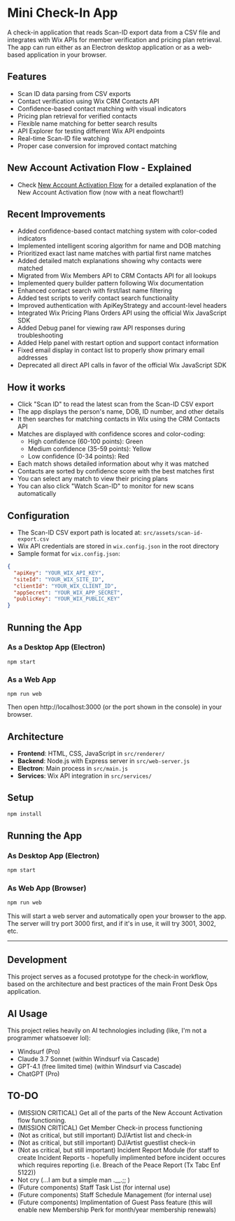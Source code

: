 # Mini Check-In App

A check-in application that reads Scan-ID export data from a CSV file and integrates with Wix APIs for member verification and pricing plan retrieval. The app can run either as an Electron desktop application or as a web-based application in your browser.

## Features
- Scan ID data parsing from CSV exports
- Contact verification using Wix CRM Contacts API
- Confidence-based contact matching with visual indicators
- Pricing plan retrieval for verified contacts
- Flexible name matching for better search results
- API Explorer for testing different Wix API endpoints
- Real-time Scan-ID file watching
- Proper case conversion for improved contact matching

## New Account Activation Flow - Explained
- Check [New Account Activation Flow](./New-Account-Activation-flow.md) for a detailed explanation of the New Account Activation flow (now with a neat flowchart!)

  
## Recent Improvements
- Added confidence-based contact matching system with color-coded indicators
- Implemented intelligent scoring algorithm for name and DOB matching
- Prioritized exact last name matches with partial first name matches
- Added detailed match explanations showing why contacts were matched
- Migrated from Wix Members API to CRM Contacts API for all lookups
- Implemented query builder pattern following Wix documentation
- Enhanced contact search with first/last name filtering
- Added test scripts to verify contact search functionality
- Improved authentication with ApiKeyStrategy and account-level headers
- Integrated Wix Pricing Plans Orders API using the official Wix JavaScript SDK
- Added Debug panel for viewing raw API responses during troubleshooting
- Added Help panel with restart option and support contact information
- Fixed email display in contact list to properly show primary email addresses
- Deprecated all direct API calls in favor of the official Wix JavaScript SDK


## How it works
- Click "Scan ID" to read the latest scan from the Scan-ID CSV export
- The app displays the person's name, DOB, ID number, and other details
- It then searches for matching contacts in Wix using the CRM Contacts API
- Matches are displayed with confidence scores and color-coding:
  - High confidence (60-100 points): Green
  - Medium confidence (35-59 points): Yellow
  - Low confidence (0-34 points): Red
- Each match shows detailed information about why it was matched
- Contacts are sorted by confidence score with the best matches first
- You can select any match to view their pricing plans
- You can also click "Watch Scan-ID" to monitor for new scans automatically

## Configuration
- The Scan-ID CSV export path is located at: `src/assets/scan-id-export.csv`
- Wix API credentials are stored in `wix.config.json` in the root directory
- Sample format for `wix.config.json`:
```json
{
  "apiKey": "YOUR_WIX_API_KEY",
  "siteId": "YOUR_WIX_SITE_ID",
  "clientId": "YOUR_WIX_CLIENT_ID",
  "appSecret": "YOUR_WIX_APP_SECRET",
  "publicKey": "YOUR_WIX_PUBLIC_KEY"
}
```

## Running the App

### As a Desktop App (Electron)
```
npm start
```

### As a Web App
```
npm run web
```
Then open http://localhost:3000 (or the port shown in the console) in your browser.



## Architecture
- **Frontend**: HTML, CSS, JavaScript in `src/renderer/`
- **Backend**: Node.js with Express server in `src/web-server.js`
- **Electron**: Main process in `src/main.js`
- **Services**: Wix API integration in `src/services/`


## Setup
```bash
npm install
```

## Running the App

### As Desktop App (Electron)
```bash
npm start
```

### As Web App (Browser)
```bash
npm run web
```
This will start a web server and automatically open your browser to the app. The server will try port 3000 first, and if it's in use, it will try 3001, 3002, etc.

---

## Development
This project serves as a focused prototype for the check-in workflow, based on the architecture and best practices of the main Front Desk Ops application.

## AI Usage
This project relies heavily on AI technologies including (like, I'm not a programmer whatsoever lol):
- Windsurf (Pro)
- Claude 3.7 Sonnet (within Windsurf via Cascade)
- GPT-4.1 (free limited time) (within Windsurf via Cascade)
- ChatGPT (Pro)



## TO-DO
- (MISSION CRITICAL) Get all of the parts of the New Account Activation flow functioning.
- (MISSION CRITICAL) Get Member Check-in process functioning
- (Not as critical, but still important) DJ/Artist list and check-in
- (Not as critical, but still important) DJ/Artist guestlist check-in
- (Not as critical, but still important) Incident Report Module (for staff to create Incident Reports - hopefully implimented before incident occures which requires reporting (i.e. Breach of the Peace Report (Tx Tabc Enf 5122))
- Not cry (...I am but a simple man .__.;; )
- (Future components) Staff Task List (for internal use)
- (Future components) Staff Schedule Management (for internal use)
- (Future components) Implimentation of Guest Pass feature (this will enable new Membership Perk for month/year membership renewals)

